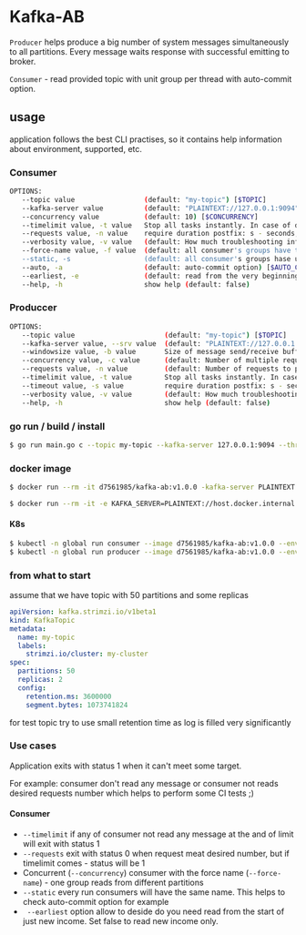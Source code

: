 # Kafka-AB
`Producer` helps produce a big number of system messages simultaneously to all partitions. Every message waits response with successful emitting to broker.

`Consumer` - read provided topic with unit group per thread with auto-commit option.

## usage
application follows the best CLI practises, so it contains help information about environment, supported, etc.

### Consumer
```bash
OPTIONS:
   --topic value                 (default: "my-topic") [$TOPIC]
   --kafka-server value          (default: "PLAINTEXT://127.0.0.1:9094") [$KAFKA_SERVER]
   --concurrency value           (default: 10) [$CONCURRENCY]
   --timelimit value, -t value   Stop all tasks instantly. In case of desired request not reach will exist with status 1  (default: Seconds to max. to spend on benchmarking.) [$TIME_LIMIT]
   --requests value, -n value    require duration postfix: s - seconds, h - hours and etc (default: Number of requests to perform/consume) [$REQUESTS]
   --verbosity value, -v value   (default: How much troubleshooting info to print) [$VERBOSITY]
   --force-name value, -f value  (default: all consumer's groups have the same group name which pass throughout) [$FORCE_NAME]
   --static, -s                  (default: all consumer's groups hase unique but static name (group-1, group-2 and group-...) [$STATIC]
   --auto, -a                    (default: auto-commit option) [$AUTO_COMMIT]
   --earliest, -e                (default: read from the very beginning of log) [$EARLIEST]
   --help, -h                    show help (default: false)
```

### Produccer
```bash
OPTIONS:
   --topic value                      (default: "my-topic") [$TOPIC]
   --kafka-server value, --srv value  (default: "PLAINTEXT://127.0.0.1:9094") [$KAFKA_SERVER]
   --windowsize value, -b value       Size of message send/receive buffer, in bytes (default: 1024) [$WINDOW_SIZE]
   --concurrency value, -c value      (default: Number of multiple requests to make/read at a time) [$CONCURRENCY]
   --requests value, -n value         (default: Number of requests to perform/consume) [$REQUESTS]
   --timelimit value, -t value        Stop all tasks instantly. In case of desired request not reach will exist with status 1  (default: Seconds to max. to spend on benchmarking.) [$TIME_LIMIT]
   --timeout value, -s value          require duration postfix: s - seconds, h - hours and etc (default: Seconds to max. wait for each response) [$TIME_OUT]
   --verbosity value, -v value        (default: How much troubleshooting info to print) [$VERBOSITY]
   --help, -h                         show help (default: false)
```
### go run / build / install
```bash
$ go run main.go c --topic my-topic --kafka-server 127.0.0.1:9094 --threads 10
```

### docker image 
```bash
$ docker run --rm -it d7561985/kafka-ab:v1.0.0 -kafka-server PLAINTEXT://host.docker.internal:9094 consumer

$ docker run --rm -it -e KAFKA_SERVER=PLAINTEXT://host.docker.internal:9094 d7561985/kafka-ab:v1.0.0  producer
```

#### K8s
```bash
$ kubectl -n global run consumer --image d7561985/kafka-ab:v1.0.0 --env KAFKA_SERVER=my-cluster-kafka-external-bootstrap:9094 -it --rm  c
$ kubectl -n global run producer --image d7561985/kafka-ab:v1.0.0 --env KAFKA_SERVER=my-cluster-kafka-external-bootstrap:9094 -it --rm  p
```

### from what to start
assume that we have topic with 50 partitions and some replicas
```yaml
apiVersion: kafka.strimzi.io/v1beta1
kind: KafkaTopic
metadata:
  name: my-topic
  labels:
    strimzi.io/cluster: my-cluster
spec:
  partitions: 50
  replicas: 2
  config:
    retention.ms: 3600000
    segment.bytes: 1073741824
```
for test topic try to use small retention time as log is filled very significantly


### Use cases 
Application exits with status 1 when it can't meet some target. 

For example: consumer don't read any message or consumer not reads desired requests number which helps to perform some CI tests ;) 
#### Consumer
* `--timelimit` if any of consumer not read any message at the and of limit will exit with status 1
* `--requests` exit with status 0 when request meat desired number, but if timelimit comes - status will be 1  
* Concurrent (`--concurrency`) consumer with the force name (`--force-name`) - one group reads from different  partitions
* `--static` every run consumers will have the same name. This helps to check auto-commit option for example
* ` --earliest` option allow to deside do you need read from the start of just new income. Set false to read new income only. 